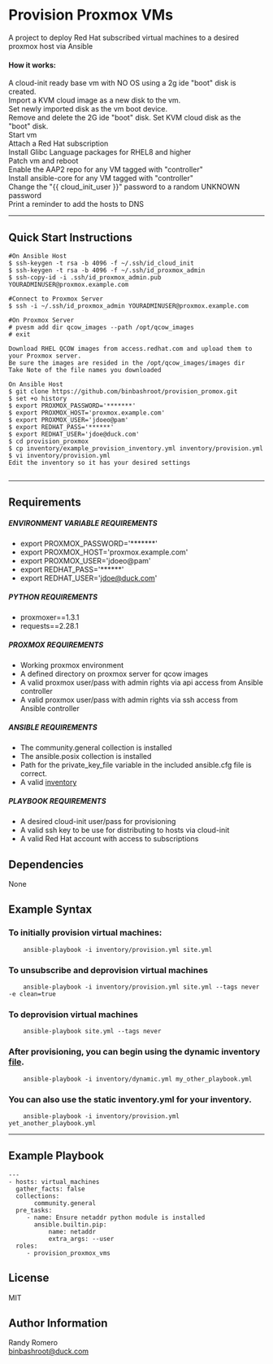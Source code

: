 Provision Proxmox VMs
=========

A project to deploy Red Hat subscribed virtual machines to a desired proxmox host via Ansible  
#### **How it works:**
A cloud-init ready base vm with NO OS using a 2g ide "boot" disk is created.  
Import a KVM cloud image as a new disk to the vm.  
Set newly imported disk as the vm boot device.  
Remove and delete the 2G ide "boot" disk.
Set KVM cloud disk as the "boot" disk.  
Start vm  
Attach a Red Hat subscription  
Install Glibc Language packages for RHEL8 and higher  
Patch vm and reboot  
Enable the AAP2 repo for any VM tagged with "controller"  
Install ansible-core for any VM tagged with "controller"  
Change the "{{ cloud_init_user }}" password to a random UNKNOWN password   
Print a reminder to add the hosts to DNS  

---
Quick Start Instructions
------------
```
#On Ansible Host
$ ssh-keygen -t rsa -b 4096 -f ~/.ssh/id_cloud_init
$ ssh-keygen -t rsa -b 4096 -f ~/.ssh/id_proxmox_admin
$ ssh-copy-id -i .ssh/id_proxmox_admin.pub YOURADMINUSER@proxmox.example.com

#Connect to Proxmox Server
$ ssh -i ~/.ssh/id_proxmox_admin YOURADMINUSER@proxmox.example.com

#On Proxmox Server
# pvesm add dir qcow_images --path /opt/qcow_images
# exit

Download RHEL QCOW images from access.redhat.com and upload them to your Proxmox server.
Be sure the images are resided in the /opt/qcow_images/images dir
Take Note of the file names you downloaded

On Ansible Host
$ git clone https://github.com/binbashroot/provision_promox.git
$ set +o history
$ export PROXMOX_PASSWORD='*******'
$ export PROXMOX_HOST='proxmox.example.com'
$ export PROXMOX_USER='jdoeo@pam'
$ export REDHAT_PASS='******'
$ export REDHAT_USER='jdoe@duck.com'
$ cd provision_proxmox
$ cp inventory/example_provision_inventory.yml inventory/provision.yml
$ vi inventory/provision.yml
Edit the inventory so it has your desired settings


```
---

Requirements
------------
##### ENVIRONMENT VARIABLE REQUIREMENTS
- export PROXMOX_PASSWORD='*******'
- export PROXMOX_HOST='proxmox.example.com'
- export PROXMOX_USER='jdoeo@pam'
- export REDHAT_PASS='******'
- export REDHAT_USER='jdoe@duck.com'  
##### PYTHON REQUIREMENTS
- proxmoxer==1.3.1
- requests==2.28.1

##### PROXMOX REQUIREMENTS
- Working proxmox environment
- A defined directory on proxmox server for qcow images 
- A valid proxmox user/pass with admin rights via api access from Ansible controller
- A valid proxmox user/pass with admin rights via ssh access from Ansible controller

##### ANSIBLE REQUIREMENTS
- The community.general collection is installed
- The ansible.posix collection is installed
- Path for the private_key_file variable in the included ansible.cfg file is correct. 
- A valid [inventory](inventory/example_provision_inventory.yml)

##### PLAYBOOK REQUIREMENTS
- A desired cloud-init user/pass for provisioning
- A valid ssh key to be use for distributing to hosts via cloud-init
- A valid Red Hat account with access to subscriptions

Dependencies
------------

None

Example Syntax 
----------------
### To initially provision virtual machines:

```
    ansible-playbook -i inventory/provision.yml site.yml
```
### To unsubscribe and deprovision virtual machines
```
    ansible-playbook -i inventory/provision.yml site.yml --tags never -e clean=true
```
### To deprovision virtual machines 
```
    ansible-playbook site.yml --tags never 
```
### After provisioning, you can begin using the dynamic inventory [file](inventory/dynamic_proxmox_inv.yml).
```
    ansible-playbook -i inventory/dynamic.yml my_other_playbook.yml 
```
### You can also use the static inventory.yml for your inventory.
```
    ansible-playbook -i inventory/provision.yml yet_another_playbook.yml 
```
---
Example Playbook 
----------------

```
---
- hosts: virtual_machines
  gather_facts: false
  collections:
       community.general
  pre_tasks:
     - name: Ensure netaddr python module is installed
       ansible.builtin.pip:
           name: netaddr
           extra_args: --user 
  roles:
     - provision_proxmox_vms
```

License
-------

MIT

Author Information
------------------

Randy Romero  
binbashroot@duck.com

